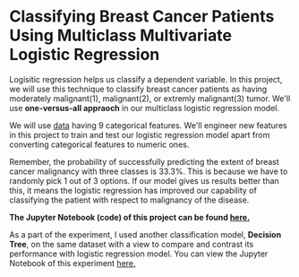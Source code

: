 # Classifying Breast Cancer Patients Using Multiclass Multivariate Logistic Regression
Logisitic regression helps us classify a dependent variable. In this project, we will use this technique to classify breast cancer patients as having moderately malignant(1), malignant(2), or extremly malignant(3) tumor. We'll use **one-versus-all appraoch** in our multiclass logistic regression model.

We will use [data](https://archive.ics.uci.edu/ml/datasets/Breast+Cancer) having 9 categorical features. We'll engineer new features in this project to train and test our logistic regression model apart from converting categorical features to numeric ones.

Remember, the probability of successfully predicting the extent of breast cancer malignancy with three classes is 33.3%. This is because we have to randomly pick 1 out of 3 options. If our model gives us results better than this, it means the logistic regression has improved our capability of classifying the patient with respect to malignancy of the disease.

**The Jupyter Notebook (code) of this project can be found [here.](https://nbviewer.org/github/hussam95/Portfolio/blob/eab9e46de40922dfe94f75c541853b435c09b5d5/Logistic_Regression_Breast_Cancer_Classification%28Multiclass%29.ipynb)**

As a part of the experiment, I used another classification model, **Decision Tree**, on the same dataset with a view to compare and contrast its performance with logistic regression model. You can view the Jupyter Notebook of this experiment [here.](https://nbviewer.org/github/hussam95/Portfolio/blob/92e48b200630dff8da5100105a04766b477a6150/Decision_Tree_and_Logistic_Regression_Comparison.ipynb)
